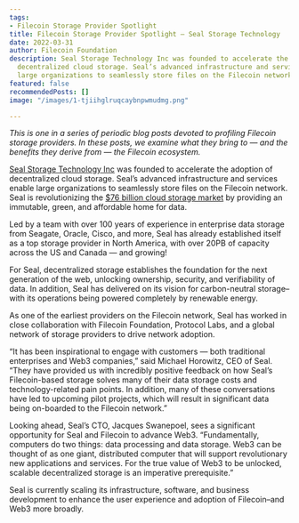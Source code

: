 ```yaml
---
tags:
- Filecoin Storage Provider Spotlight
title: Filecoin Storage Provider Spotlight — Seal Storage Technology
date: 2022-03-31
author: Filecoin Foundation
description: Seal Storage Technology Inc was founded to accelerate the adoption of
  decentralized cloud storage. Seal’s advanced infrastructure and services enable
  large organizations to seamlessly store files on the Filecoin network.
featured: false
recommendedPosts: []
image: "/images/1-tjiihglruqcaybnpwmudmg.png"

---
```

_This is one in a series of periodic blog posts devoted to profiling Filecoin storage providers. In these posts, we examine what they bring to — and the benefits they derive from — the Filecoin ecosystem._

[Seal Storage Technology Inc](https://www.sealstorage.io/) was founded to accelerate the adoption of decentralized cloud storage. Seal’s advanced infrastructure and services enable large organizations to seamlessly store files on the Filecoin network. Seal is revolutionizing the [$76 billion cloud storage market](https://www.fortunebusinessinsights.com/cloud-storage-market-102773) by providing an immutable, green, and affordable home for data.

Led by a team with over 100 years of experience in enterprise data storage from Seagate, Oracle, Cisco, and more, Seal has already established itself as a top storage provider in North America, with over 20PB of capacity across the US and Canada — and growing!

For Seal, decentralized storage establishes the foundation for the next generation of the web, unlocking ownership, security, and verifiability of data. In addition, Seal has delivered on its vision for carbon-neutral storage–with its operations being powered completely by renewable energy.

As one of the earliest providers on the Filecoin network, Seal has worked in close collaboration with Filecoin Foundation, Protocol Labs, and a global network of storage providers to drive network adoption.

“It has been inspirational to engage with customers — both traditional enterprises and Web3 companies,” said Michael Horowitz, CEO of Seal. “They have provided us with incredibly positive feedback on how Seal’s Filecoin-based storage solves many of their data storage costs and technology-related pain points. In addition, many of these conversations have led to upcoming pilot projects, which will result in significant data being on-boarded to the Filecoin network.”

Looking ahead, Seal’s CTO, Jacques Swanepoel, sees a significant opportunity for Seal and Filecoin to advance Web3. “Fundamentally, computers do two things: data processing and data storage. Web3 can be thought of as one giant, distributed computer that will support revolutionary new applications and services. For the true value of Web3 to be unlocked, scalable decentralized storage is an imperative prerequisite.”

Seal is currently scaling its infrastructure, software, and business development to enhance the user experience and adoption of Filecoin–and Web3 more broadly.
